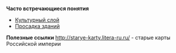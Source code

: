 
**Часто встречающиеся понятия**

- [Культурный слой](/terms/culturalstratum.md)
- [Просадка зданий](/terms/buildingsdrawdown.md)


**Полезные ссылки**
http://starye-karty.litera-ru.ru/ - старые карты Российской империи